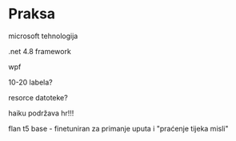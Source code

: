 # Praksa
microsoft tehnologija

.net 4.8 framework

wpf

10-20 labela?

resorce datoteke?

haiku podržava hr!!!

flan t5 base - finetuniran za primanje uputa i "praćenje tijeka misli"
